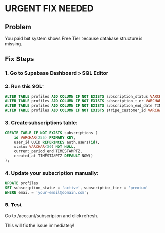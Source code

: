 # URGENT FIX NEEDED

## Problem
You paid but system shows Free Tier because database structure is missing.

## Fix Steps

### 1. Go to Supabase Dashboard > SQL Editor

### 2. Run this SQL:

```sql
ALTER TABLE profiles ADD COLUMN IF NOT EXISTS subscription_status VARCHAR(50) DEFAULT 'inactive';
ALTER TABLE profiles ADD COLUMN IF NOT EXISTS subscription_tier VARCHAR(50) DEFAULT 'free';
ALTER TABLE profiles ADD COLUMN IF NOT EXISTS subscription_end_date TIMESTAMPTZ;
ALTER TABLE profiles ADD COLUMN IF NOT EXISTS stripe_customer_id VARCHAR(255);
```

### 3. Create subscriptions table:

```sql
CREATE TABLE IF NOT EXISTS subscriptions (
    id VARCHAR(255) PRIMARY KEY,
    user_id UUID REFERENCES auth.users(id),
    status VARCHAR(50) NOT NULL,
    current_period_end TIMESTAMPTZ,
    created_at TIMESTAMPTZ DEFAULT NOW()
);
```

### 4. Update your subscription manually:

```sql
UPDATE profiles 
SET subscription_status = 'active', subscription_tier = 'premium'
WHERE email = 'your-email@domain.com';
```

### 5. Test
Go to /account/subscription and click refresh.

This will fix the issue immediately!